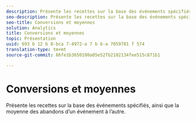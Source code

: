 ```yaml
---
description: Présente les recettes sur la base des événements spécifiés, ainsi que la moyenne des abandons d’un événement à l’autre.
seo-description: Présente les recettes sur la base des événements spécifiés, ainsi que la moyenne des abandons d’un événement à l’autre.
seo-title: Conversions et moyennes
solution: Analytics
title: Conversions et moyennes
topic: Présentation
uuid: 693 b 12 b 8-bca 7-4972-a 7 b 6-a 7059701 f 574
translation-type: tm+mt
source-git-commit: 86fe1b3650100a05e52fb2102134fee515c871b1

---
```



# Conversions et moyennes

Présente les recettes sur la base des événements spécifiés, ainsi que la moyenne des abandons d’un événement à l’autre.

